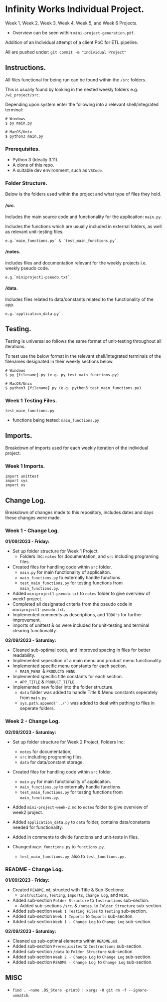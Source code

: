 # Infinity Works Individual Project.

Week 1, Week 2, Week 3, Week 4, Week 5, and Week 6 Projects.

* Overview can be seen within `mini-project-generation.pdf`.

Addition of an Individual attempt of a client PoC for ETL pipeline.

All are pushed under: `git commit -m "Individual Project"`

## Instructions.

All files functional for being run can be found within the `/src` folders.

This is usually found by looking in the nested weekly folders e.g. `/w1_project/src`.

Depending upon system enter the following into a relevant shell/integrated terminal:

```
# Windows
$ py main.py

# MacOS/Unix
$ python3 main.py
```

### Prerequisites.

* Python 3 (Ideally 3.11).
* A clone of this repo.
* A suitable dev environment, such as `VSCode.`

### Folder Structure.

Below is the folders used within the project and what type of files they hold.

#### /src.

Includes the main source code and functionality for the applicaiton: `main.py`.

Includes the functions which are usually included in external folders, as well as relevant unit-testing files.

    e.g.`main_functions.py` & `test_main_functions.py`.

#### /notes.

includes files and documentation relevant for the weekly projects i.e. weekly pseudo code.

    e.g.`miniproject1-pseudo.txt`.

#### /data.

Includes files related to data/constants related to the functionality of the app.

    e.g.`application_data.py`.

## Testing.

Testing is universal so follows the same format of unit-testing throughout all iterations.

To test use the below format in the relevant shell/integrated terminals of the filenames designated in their weekly sections below.

```
# Windows
$ py {filename}.py (e.g. py test_main_functions.py)

# MacOS/Unix
$ python3 {filename}.py (e.g. python3 test_main_functions.py)
```

### Week 1 Testing Files.

`test_main_functions.py`

* functions being tested: `main_functions.py`

## Imports.

Breakdown of imports used for each weekly iteration of the individual project.

### Week 1 Imports.

```
import unittest
import sys
import os
```

## Change Log.

Breakdown of changes made to this repository, includes dates and days these changes were made.

### Week 1 - Change Log.


**01/09/2023 - Friday:**

* Set up folder structure for Week 1 Project.
  * Folders Inc: `notes` for documentation, and `src` including programing files.
* Created files for handling code within `src` folder.
  * `main.py` for main functionality of applicaiton.
  * `main_functions.py` to externally handle functions.
  * `test_main_functions.py` for testing functions from `main_functions.py`.
* Added `miniproject1-pseudo.txt` to `notes` folder to give overview of week1 project.
* Completed all designated criteria from the pseudo code in `miniproject1-pseudo.txt`.
* Implemented comments as descriptions, and `TODO's` for further improvement.
* imports of unittest & os were included for unit-testing and terminal clearing functionality.


**02/09/2023 - Saturday:**

* Cleaned sub-optimal code, and improved spacing in files for better readability.
* Implemented seperation of a main menu and product menu functionality.
* Implemented specific menu constants for each section.
  * `MAIN_MENU `& `PRODUCTS MENU`.
* Implemented specific title constants for each section.
  * `APP_TITLE` & `PRODUCT_TITLE`.
* Implemented new folder into the folder structure.
  * `data` folder was added to handle Title & Menu constants seperately from `main.py`.
  * `sys.path.append('../')` was added to deal with pathing to files in seperate folders.


### Week 2 - Change Log.


**02/09/2023 - Saturday:**

* Set up folder structure for Week 2 Project, Folders Inc:

  * `notes` for documentation,
  * `src` including programing files.
  * `data` for data/constant storage.
* Created files for handling code within `src` folder.

  * `main.py` for main functionality of applicaiton.
  * `main_functions.py` to externally handle functions.
  * `test_main_functions.py` for testing functions from `main_functions.py`.
* Added `mini-project-week-2.md` to `notes` folder to give overview of week2 project.
* Added `application_data.py` to `data` folder, contains data/constants needed for functionality.
* Added in comments to divide functions and unit-tests in files.
* Changed `main_functions.py` to `functions.py`.

  * `test_main_functions.py `also to `test_functions.py.`


### README - Change Log.


**01/09/2023 - Friday:**

* Created `README.md`, structed with Title & Sub-Sections:
  * `Instructions`, `Testing`, `Imports`, `Change Log`, and `MISC`.
* Added sub-section `Folder Structure` to `Instructions` sub-section.
  * Added sub-sections `/src`. & `/notes`. to `Folder Structure` sub-section.
* Added sub-section `Week 1 Testing Files` to `Testing` sub-section.
* Added sub-section `Week 1 Imports` to `Imports` sub-seciton.
* Added sub-section `Week 1 - Change Log` to  `Change Log` sub-section.


**02/09/2023 - Saturday:**

* Cleaned up sub-optimal elements within `README.md.`
* Added sub-section `Prerequisites` to `Instructions` sub-section.
* Added sub-section `/data` to `Folder Structure` sub-section.
* Added sub-section `Week 2 - Change Log` to `Change Log` sub-section.
* Added sub-section `README - Change Log `to `Change Log` sub-section.


## MISC

* `find . -name .DS_Store -print0 | xargs -0 git rm -f --ignore-unmatch`.

